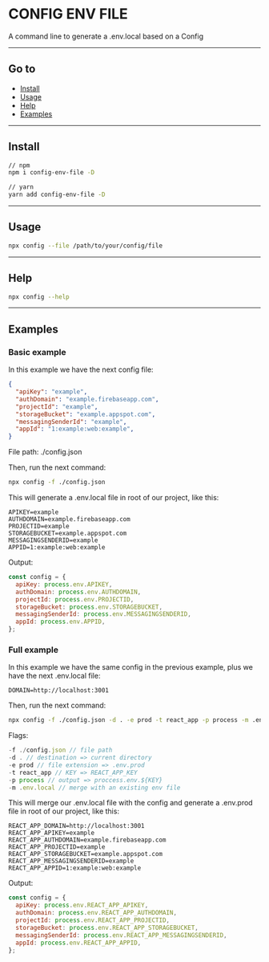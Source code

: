 # CONFIG ENV FILE

A command line to generate a .env.local based on a Config

---

## Go to

- [Install](#install)
- [Usage](#usage)
- [Help](#help)
- [Examples](#examples)

---

## Install

```bash
// npm
npm i config-env-file -D

// yarn
yarn add config-env-file -D
```

---

## Usage

```bash
npx config --file /path/to/your/config/file
```

---

## Help

```bash
npx config --help
```

---

## Examples

### Basic example

In this example we have the next config file:

```json
{
  "apiKey": "example",
  "authDomain": "example.firebaseapp.com",
  "projectId": "example",
  "storageBucket": "example.appspot.com",
  "messagingSenderId": "example",
  "appId": "1:example:web:example",
}
```

File path: ./config.json

Then, run the next command:

```bash
npx config -f ./config.json
```

This will generate a .env.local file in root of our project, like this:

```env
APIKEY=example
AUTHDOMAIN=example.firebaseapp.com
PROJECTID=example
STORAGEBUCKET=example.appspot.com
MESSAGINGSENDERID=example
APPID=1:example:web:example
```

Output:

```javascript
const config = {
  apiKey: process.env.APIKEY,
  authDomain: process.env.AUTHDOMAIN,
  projectId: process.env.PROJECTID,
  storageBucket: process.env.STORAGEBUCKET,
  messagingSenderId: process.env.MESSAGINGSENDERID,
  appId: process.env.APPID,
};
```

### Full example

In this example we have the same config in the previous example, plus we have the next .env.local file:

```env
DOMAIN=http://localhost:3001
```

Then, run the next command:

```bash
npx config -f ./config.json -d . -e prod -t react_app -p process -m .env.local
```

Flags:

```javascript
-f ./config.json // file path
-d . // destination => current directory
-e prod // file extension => .env.prod
-t react_app // KEY => REACT_APP_KEY
-p process // output => proccess.env.${KEY}
-m .env.local // merge with an existing env file
```

This will merge our .env.local file with the config and generate a .env.prod file in root of our project, like this:

```env
REACT_APP_DOMAIN=http://localhost:3001
REACT_APP_APIKEY=example
REACT_APP_AUTHDOMAIN=example.firebaseapp.com
REACT_APP_PROJECTID=example
REACT_APP_STORAGEBUCKET=example.appspot.com
REACT_APP_MESSAGINGSENDERID=example
REACT_APP_APPID=1:example:web:example
```

Output:

```javascript
const config = {
  apiKey: process.env.REACT_APP_APIKEY,
  authDomain: process.env.REACT_APP_AUTHDOMAIN,
  projectId: process.env.REACT_APP_PROJECTID,
  storageBucket: process.env.REACT_APP_STORAGEBUCKET,
  messagingSenderId: process.env.REACT_APP_MESSAGINGSENDERID,
  appId: process.env.REACT_APP_APPID,
};
```
